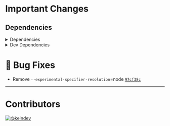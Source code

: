 # Important Changes

## Dependencies

<details>
<summary>Dependencies</summary>

- Changed **[standard-shared-config](https://www.npmjs.com/package/standard-shared-config)** from `^4.0.15` to `^4.0.17`

</details>

<details>
<summary>Dev Dependencies</summary>

- Changed **[@tagproject/vscode-shared-config](https://www.npmjs.com/package/@tagproject/vscode-shared-config)** from `^2.0.2` to `^2.0.3`
- Changed **[cspell](https://www.npmjs.com/package/cspell)** from `^6.14.2` to `^6.14.3`

</details>

# :bug: Bug Fixes

- Remove `--experimental-specifier-resolution`=node [`97cf38c`](https://github.com/tagproject/docs-shared-config/commit/97cf38cbb1b6f7db823589a4275fea7173b16dbb)

---

# Contributors

[![@keindev](https://avatars.githubusercontent.com/u/4527292?v=4&s=40)](https://github.com/keindev)
